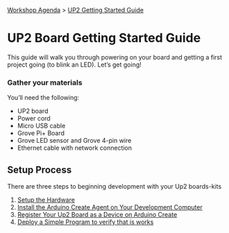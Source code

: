 [Workshop Agenda](README.md) > [UP2 Getting Started Guide](up2-getting-started.md)

# UP2 Board Getting Started Guide

This guide will walk you through powering on your board and getting a first project going (to blink an LED). Let’s get going!

### Gather your materials
You’ll need the following:
*	UP2 board
*	Power cord
*	Micro USB cable
*	Grove Pi+ Board
* Grove LED sensor and Grove 4-pin wire
*	Ethernet cable with network connection

## Setup Process
There are three steps to beginning development with your Up2 boards-kits

1. [Setup the Hardware](up2-setup-hardware.md)
2. [Install the Arduino Create Agent on Your Development Computer](setup-arduino-create-agent.md)
3. [Register Your Up2 Board as a Device on Arduino Create](up2-register-device.md)
4. [Deploy a Simple Program to verify that is works](up2-blink-led.md)

